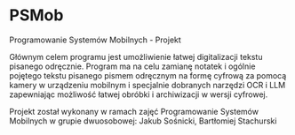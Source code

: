 # PSMob
Programowanie Systemów Mobilnych - Projekt

Głównym celem programu jest umożliwienie łatwej digitalizacji tekstu pisanego 
odręcznie. Program ma na celu zamianę notatek i ogólnie pojętego tekstu 
pisanego pismem odręcznym  na formę cyfrową za pomocą kamery w urządzeniu 
mobilnym  i specjalnie dobranych narzędzi OCR i LLM zapewniając możliwość 
łatwej obróbki i archiwizacji w wersji cyfrowej. 

Projekt został wykonany w ramach zajęć Programowanie Systemów Mobilnych w grupie dwuosobowej: Jakub Sośnicki, Bartłomiej Stachurski
